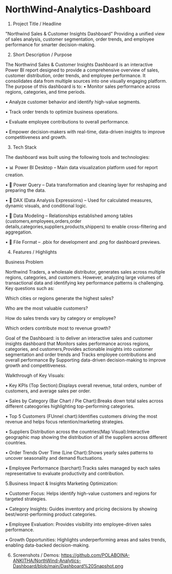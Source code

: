 # NorthWind-Analytics-Dashboard
1. Project Title / Headline

"Northwind Sales & Customer Insights Dashboard"
 Providing a unified view of sales analysis, customer segmentation, order trends, and employee performance for smarter decision-making.

2. Short Description / Purpose

The Northwind Sales & Customer Insights Dashboard is an interactive Power BI report designed to provide a comprehensive overview of sales, customer distribution, order trends, and employee performance. It consolidates data from multiple sources into one visually engaging platform.
The purpose of this dashboard is to:
• Monitor sales performance across regions, categories, and time periods.

• Analyze customer behavior and identify high-value segments.

• Track order trends to optimize business operations.

• Evaluate employee contributions to overall performance.

• Empower decision-makers with real-time, data-driven insights to improve competitiveness and growth.


3. Tech Stack

 The dashboard was built using the following tools and technologies:
 
• 📊 Power BI Desktop – Main data visualization platform used for report creation.

• 📂 Power Query – Data transformation and cleaning layer for reshaping and preparing the data.

• 🧠 DAX (Data Analysis Expressions) – Used for calculated measures, dynamic visuals, and conditional logic.

• 📝 Data Modeling – Relationships established among tables (customers,employees,orders,order details,categories,suppliers,products,shippers) to enable cross-filtering and aggregation.

• 📁 File Format – .pbix for development and .png for dashboard previews.


4. Features / Highlights

Business Problem

Northwind Traders, a wholesale distributor, generates sales across multiple regions, categories, and customers. However, analyzing large volumes of transactional data and identifying key performance patterns is challenging.
Key questions such as:

Which cities or regions generate the highest sales?

Who are the most valuable customers?

How do sales trends vary by category or employee?

Which orders contribute most to revenue growth?

Goal of the Dashboard: is to deliver an interactive sales and customer insights dashboard that Monitors sales performance across regions, categories, and customers,Provides actionable insights into customer segmentation and order trends and Tracks employee contributions and overall performance By Supporting data-driven decision-making to improve growth and competitiveness.

Walkthrough of Key Visuals:

• Key KPIs (Top Section):Displays overall revenue, total orders, number of customers, and average sales per order.

• Sales by Category (Bar Chart / Pie Chart):Breaks down total sales across different cateogories highlighting top-performing categories.

• Top 5 Customers (FUnnel chart):Identifies customers driving the most revenue and helps focus retention/marketing strategies.

• Suppliers Distribution across the countries(Map Visual):Interactive geographic map showing the distribution  of all the suppliers across different countries.

• Order Trends Over Time (Line Chart):Shows yearly sales patterns to uncover seasonality and demand fluctuations.

• Employee Performance (barchart):Tracks sales managed by each sales representative to evaluate productivity and contribution.



5.Business Impact & Insights Marketing Optimization: 
    
  • Customer Focus: Helps identify high-value customers and regions for targeted strategies.

  • Category Insights: Guides inventory and pricing decisions by showing best/worst-performing product categories.

  • Employee Evaluation: Provides visibility into employee-driven sales performance.

  • Growth Opportunities: Highlights underperforming areas and sales trends, enabling data-backed decision-making.

   




6. Screenshots / Demos:
   https://github.com/POLABOINA-ANKITHA/NorthWind-Analytics-Dashboard/blob/main/Dashboard%20Snapshot.png

